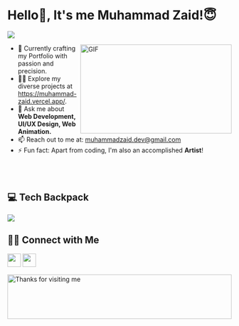 <!---------------------------- Banner Image ----------------------------->
<!-- ![Muhammad Zaid - Banner](https://user-images.githubusercontent.com/65373279/118028011-34ec0180-b380-11eb-80ce-58f1e13a1292.png) -->


<!---------------------------- Typewriter animation ----------------------------->
# Hello👋, It's me Muhammad Zaid!😇
![](https://readme-typing-svg.herokuapp.com?font=Montserrat&color=3EA9F5&lines=I'm+a+Software+Engineer;I'm+a+Web+Developer;I'm+a+UI%2FUX+Designer;I'm+a+web+Animator)


<!---------------------------- About Me ----------------------------->

<!-- <img align="right" height="250" width="375" alt="" src="https://media.giphy.com/media/SWoSkN6DxTszqIKEqv/giphy.gif" /> -->
<img align="right" alt="GIF" src="https://raw.githubusercontent.com/muhammadzaid960/zaid_dev/main/developer.gif" height="200" width="340" />

- 🔭 Currently crafting my Portfolio with passion and precision.
- 👨‍💻 Explore my diverse projects at https://muhammad-zaid.vercel.app/.
- 💬 Ask me about **Web Development, UI/UX Design, Web Animation.**
- 📫 Reach out to me at: <a href="mailto:muhammadzaid.dev@gmail.com">muhammadzaid.dev@gmail.com</a>
- ⚡ Fun fact: Apart from coding, I'm also an accomplished **Artist**!
<br>
<br>


<!---------------------------- My Skills Section ----------------------------->

## 💻 Tech Backpack

<img src="https://skillicons.dev/icons?i=html,css,js,ts,react,nextjs,nodejs,expressjs,sass,tailwind,threejs,bootstrap,redux,figma,mongodb,postgres,mysql,git,github,postman,vscode,vercel" align="center">
<br>

<!--------------------------------- Social Links --------------------------------->
## 🤝🏻 Connect with Me

<p align="left">
<a href="mailto:muhammadzaid.dev@gmail.com" style="text-decoration:none">
  <img height="30" src = "https://img.shields.io/badge/gmail-c14438?&style=for-the-badge&logo=gmail&logoColor=white">
</a>
<a href="https://www.linkedin.com/in/muhammad-zaid-9a9339324" style="text-decoration:none">
  <img height="30" src="https://img.shields.io/badge/linkedin-blue.svg?&style=for-the-badge&logo=linkedin&logoColor=white" />
</a>
</p>


<!---------------------------------  Marquee Animation  ------------------------>
<img height="100" alt="Thanks for visiting me" width="100%" src="https://raw.githubusercontent.com/BrunnerLivio/brunnerlivio/master/images/marquee.svg" />
